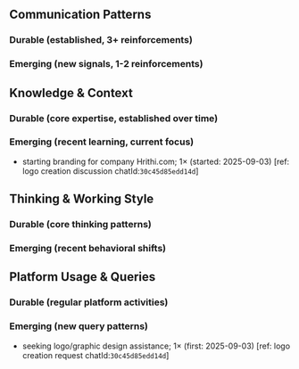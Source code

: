 ## Communication Patterns
### Durable (established, 3+ reinforcements)

### Emerging (new signals, 1-2 reinforcements)

## Knowledge & Context
### Durable (core expertise, established over time)

### Emerging (recent learning, current focus)
- starting branding for company Hrithi.com; 1× (started: 2025-09-03) [ref: logo creation discussion chatId:`30c45d85edd14d`]

## Thinking & Working Style
### Durable (core thinking patterns)

### Emerging (recent behavioral shifts)

## Platform Usage & Queries
### Durable (regular platform activities)

### Emerging (new query patterns)
- seeking logo/graphic design assistance; 1× (first: 2025-09-03) [ref: logo creation request chatId:`30c45d85edd14d`]